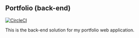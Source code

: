 ## Portfolio (back-end)
[![CircleCI](https://circleci.com/gh/IyiKuyoro/portfolio-be/tree/develop.svg?style=svg)](https://circleci.com/gh/IyiKuyoro/portfolio-be/tree/develop)

This is the back-end solution for my portfolio web application.
